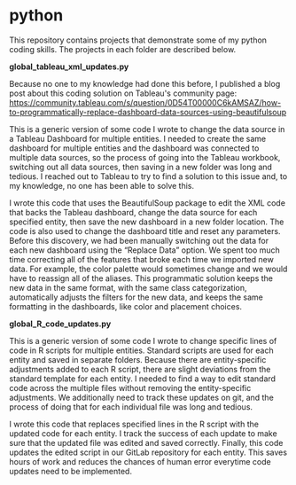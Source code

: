 # python
This repository contains projects that demonstrate some of my python coding skills. The projects in each folder are described below.

**global_tableau_xml_updates.py**

Because no one to my knowledge had done this before, I published a blog post about this coding solution on Tableau's community page: https://community.tableau.com/s/question/0D54T00000C6kAMSAZ/how-to-programmatically-replace-dashboard-data-sources-using-beautifulsoup

This is a generic version of some code I wrote to change the data source in a Tableau Dashboard for multiple entities. I needed to create the same dashboard for multiple entities and the dashboard was connected to multiple data sources, so the process of going into the Tableau workbook, switching out all data sources, then saving in a new folder was long and tedious. I reached out to Tableau to try to find a solution to this issue and, to my knowledge, no one has been able to solve this. 

I wrote this code that uses the BeautifulSoup package to edit the XML code that backs the Tableau dashboard, change the data source for each specified entity, then save the new dashboard in a new folder location. The code is also used to change the dashboard title and reset any parameters. Before this discovery, we had been manually switching out the data for each new dashboard using the “Replace Data” option. We spent too much time correcting all of the features that broke each time we imported new data. For example, the color palette would sometimes change and we would have to reassign all of the aliases. This programmatic solution keeps the new data in the same format, with the same class categorization, automatically adjusts the filters for the new data, and keeps the same formatting in the dashboards, like color and placement choices.

**global_R_code_updates.py**

This is a generic version of some code I wrote to change specific lines of code in R scripts for multiple entities. Standard scripts are used for each entity and saved in separate folders. Because there are entity-specific adjustments added to each R script, there are slight deviations from the standard template for each entity. I needed to find a way to edit standard code across the multiple files without removing the entity-specific adjustments. We additionally need to track these updates on git, and the process of doing that for each individual file was long and tedious.

I wrote this code that replaces specified lines in the R script with the updated code for each entity. I track the success of each update to make sure that the updated file was edited and saved correctly. Finally, this code updates the edited script in our GitLab repository for each entity. This saves hours of work and reduces the chances of human error everytime code updates need to be implemented.
